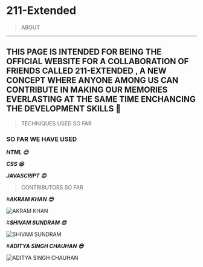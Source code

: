 # **211-Extended**

>ABOUT
---
## THIS PAGE IS INTENDED FOR BEING THE OFFICIAL WEBSITE FOR A COLLABORATION OF FRIENDS CALLED  **211-EXTENDED** , A NEW CONCEPT WHERE ANYONE AMONG US CAN CONTRIBUTE IN MAKING OUR MEMORIES EVERLASTING AT THE SAME TIME **ENCHANCING THE DEVELOPMENT SKILLS** :sparkling_heart:

>TECHNIQUES USED SO FAR

### SO FAR WE HAVE USED

___HTML :blush:___ 

___CSS :satisfied:___

___JAVASCRIPT :heart_eyes:___
  
 
 >CONTRIBUTORS SO FAR
 
 #___AKRAM KHAN :sunglasses:___
 
 ![AKRAM KHAN](https://scontent.fknu1-1.fna.fbcdn.net/v/t1.0-9/69405939_123622245646474_6832581339099693056_n.jpg?_nc_cat=107&_nc_sid=174925&_nc_ohc=1BVufFUNJGkAX8GA_ke&_nc_ht=scontent.fknu1-1.fna&oh=a790e6ff563834ad4d8c121226354c75&oe=5F8147EA)
 
 
 #___SHIVAM SUNDRAM :sunglasses:___
 
 
 ![SHIVAM SUNDRAM](https://scontent.fknu1-1.fna.fbcdn.net/v/t1.0-9/68893298_475076083328529_659245941991145472_n.jpg?_nc_cat=102&_nc_sid=09cbfe&_nc_ohc=B8hlbhOsBF4AX-MF3zq&_nc_ht=scontent.fknu1-1.fna&oh=28cb19c8309d7b286845bd89e7701e16&oe=5F831BE9)
 
 
 #___ADITYA SINGH CHAUHAN :sunglasses:___
  
 
 ![ADITYA SINGH CHAUHAN](https://scontent.fknu1-1.fna.fbcdn.net/v/t1.0-9/82208327_2520501884831749_5037329629786931200_o.jpg?_nc_cat=108&_nc_sid=09cbfe&_nc_ohc=hcEvMUlO6PUAX-QSEx3&_nc_ht=scontent.fknu1-1.fna&oh=8b5cb613186c34f11266549439c21447&oe=5F824C3E)
 
 




